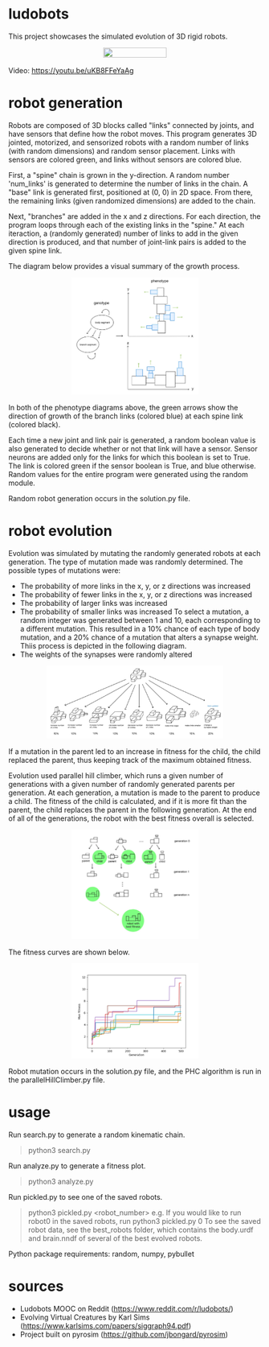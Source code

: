 # ludobots
This project showcases the simulated evolution of 3D rigid robots. 
<p align="center">
    <img src="./ludobots-final trailer - 4K.gif" width="50%" height="50%"/>
</p>

Video: https://youtu.be/uKB8FFeYaAg 

# robot generation
Robots are composed of 3D blocks called "links" connected by joints, and have sensors that define how the robot moves. This program generates 3D jointed, motorized, and sensorized robots with a random number of links (with random dimensions) and random sensor placement. Links with sensors are colored green, and links without sensors are colored blue.

First, a "spine" chain is grown in the y-direction. A random number 'num_links' is generated to determine the number of links in the chain. A "base" link is generated first, positioned at (0, 0) in 2D space. From there, the remaining links (given randomized dimensions) are added to the chain. 

Next, "branches" are added in the x and z directions. For each direction, the program loops through each of the existing links in the "spine." At each iteraction, a (randomly generated) number of links to add in the given direction is produced, and that number of joint-link pairs is added to the given spine link.

The diagram below provides a visual summary of the growth process.
<p align="center">
    <img src="./Computer Science 396_ Artificial Life-22.jpg" width="50%" height="50%"/>
</p>

In both of the phenotype diagrams above, the green arrows show the direction of growth of the branch links (colored blue) at each spine link (colored black).

Each time a new joint and link pair is generated, a random boolean value is also generated to decide whether or not that link will have a sensor. Sensor neurons are added only for the links for which this boolean is set to True. The link is colored green if the sensor boolean is True, and blue otherwise. Random values for the entire program were generated using the random module.

Random robot generation occurs in the solution.py file.

# robot evolution

Evolution was simulated by mutating the randomly generated robots at each generation. The type of mutation made was randomly determined. The possible types of mutations were:
- The probability of more links in the x, y, or z directions was increased 
- The probability of fewer links in the x, y, or z directions was increased
- The probability of larger links was increased
- The probability of smaller links was increased
To select a mutation, a random integer was generated between 1 and 10, each corresponding to a different mutation. This resulted in a 10% chance of each type of body mutation, and a 20% chance of a mutation that alters a synapse weight. Thiis process is depicted in the following diagram.
- The weights of the synapses were randomly altered
<p align="center">
    <img src="./Computer Science 396_ Artificial Life-23.jpg" width="70%" height="70%"/>
</p>

If a mutation in the parent led to an increase in fitness for the child, the child replaced the parent, thus keeping track of the maximum obtained fitness.

Evolution used parallel hill climber, which runs a given number of generations with a given number of randomly generated parents per generation. At each generation, a mutation is made to the parent to produce a child. The fitness of the child is calculated, and if it is more fit than the parent, the child replaces the parent in the following generation. At the end of all of the generations, the robot with the best fitness overall is selected.
<p align="center">
    <img src="./Computer Science 396_ Artificial Life-21.jpg" width="50%" height="50%"/>
</p>

The fitness curves are shown below.
<p align="center">
    <img src="./FFigureAGAIIN.png" width="50%" height="50%"/>
</p>

Robot mutation occurs in the solution.py file, and the PHC algorithm is run in the parallelHillClimber.py file.


# usage
Run search.py to generate a random kinematic chain.
>python3 search.py

Run analyze.py to generate a fitness plot.
>python3 analyze.py

Run pickled.py to see one of the saved robots.
>python3 pickled.py <robot_number>
e.g. If you would like to run robot0 in the saved robots, run
>python3 pickled.py 0
To see the saved robot data, see the best_robots folder, which contains the body.urdf and brain.nndf of several of the best evolved robots.

Python package requirements: random, numpy, pybullet

# sources
- Ludobots MOOC on Reddit (https://www.reddit.com/r/ludobots/)
- Evolving Virtual Creatures by Karl Sims (https://www.karlsims.com/papers/siggraph94.pdf)
- Project built on pyrosim (https://github.com/jbongard/pyrosim)
